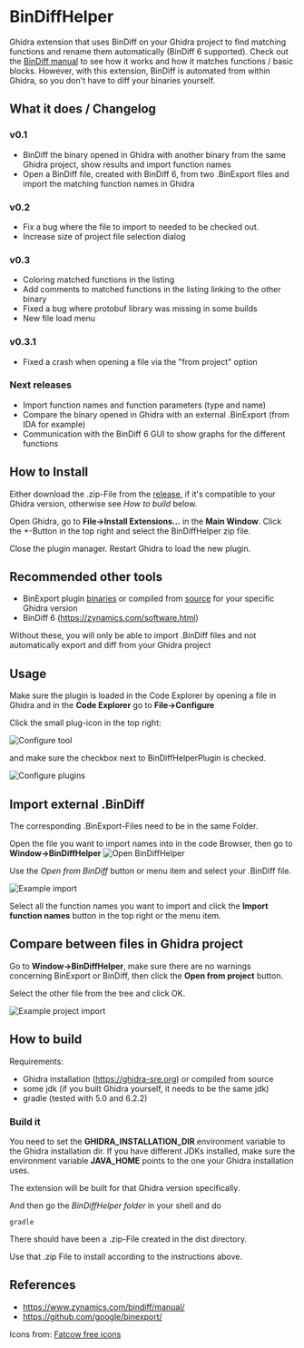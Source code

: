 # BinDiffHelper

Ghidra extension that uses BinDiff on your Ghidra project to find matching functions and rename them automatically (BinDiff 6 supported).
Check out the [BinDiff manual](https://www.zynamics.com/bindiff/manual/) to see how it works and how it matches functions / basic blocks. However, with this extension, BinDiff is automated from within Ghidra, so you don't have to diff your binaries yourself.

## What it does / Changelog

### v0.1
* BinDiff the binary opened in Ghidra with another binary from the same Ghidra project, show results and import function names
* Open a BinDiff file, created with BinDiff 6, from two .BinExport files and import the matching function names in Ghidra

### v0.2
* Fix a bug where the file to import to needed to be checked out.
* Increase size of project file selection dialog

### v0.3
* Coloring matched functions in the listing
* Add comments to matched functions in the listing linking to the other binary
* Fixed a bug where protobuf library was missing in some builds
* New file load menu

### v0.3.1
* Fixed a crash when opening a file via the "from project" option

### Next releases
* Import function names and function parameters (type and name)
* Compare the binary opened in Ghidra with an external .BinExport (from IDA for example)
* Communication with the BinDiff 6 GUI to show graphs for the different functions

## How to Install
Either download the .zip-File from the [release](https://github.com/ubfx/BinDiffHelper/releases), if it's compatible to your Ghidra version, otherwise see *How to build* below.

Open Ghidra, go to **File->Install Extensions...** in the **Main Window**. Click the +-Button in the top right and select the BinDiffHelper zip file.

Close the plugin manager. Restart Ghidra to load the new plugin.

## Recommended other tools
* BinExport plugin [binaries](https://github.com/google/binexport/releases) or compiled from [source](https://github.com/google/binexport/tree/master/java/BinExport) for your specific Ghidra version
* BinDiff 6 (https://zynamics.com/software.html)

Without these, you will only be able to import .BinDiff files and not automatically export and diff from your Ghidra project

## Usage
Make sure the plugin is loaded in the Code Explorer by opening a file in Ghidra and in the **Code Explorer** go to **File->Configure**

Click the small plug-icon in the top right:

![Configure tool](https://i.imgur.com/xVqdY9U.png)

and make sure the checkbox next to BinDiffHelperPlugin is checked.

![Configure plugins](https://i.imgur.com/n6yhIpz.png)

## Import external .BinDiff

The corresponding .BinExport-Files need to be in the same Folder.

Open the file you want to import names into in the code Browser, then go to **Window->BinDiffHelper**
![Open BinDiffHelper](https://i.imgur.com/nl5Jino.png)

Use the *Open from BinDiff* button or menu item and select your .BinDiff file.

![Example import](https://i.imgur.com/b9HXm3s.png)

Select all the function names you want to import and click the **Import function names** button in the top right or the menu item.

## Compare between files in Ghidra project
Go to **Window->BinDiffHelper**, make sure there are no warnings concerning BinExport or BinDiff, then click the **Open from project** button.

Select the other file from the tree and click OK.

![Example project import](https://i.imgur.com/ebJ6CA4.png)

## How to build
Requirements:

* Ghidra installation (https://ghidra-sre.org) or compiled from source
* some jdk (if you built Ghidra yourself, it needs to be the same jdk)
* gradle (tested with 5.0 and 6.2.2)

### Build it
You need to set the **GHIDRA_INSTALLATION_DIR** environment variable to the Ghidra installation dir.
If you have different JDKs installed, make sure the environment variable **JAVA_HOME** points to the one your Ghidra installation uses.

The extension will be built for that Ghidra version specifically.

And then go the *BinDiffHelper folder* in your shell and do

```
gradle
```

There should have been a .zip-File created in the dist directory.

Use that .zip File to install according to the instructions above.


## References
* https://www.zynamics.com/bindiff/manual/
* https://github.com/google/binexport/

Icons from: [Fatcow free icons](https://www.fatcow.com/free-icons)
